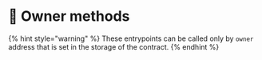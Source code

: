 # 🛑 Owner methods

{% hint style="warning" %}
These entrypoints can be called only by `owner` address that is set in the storage of the contract.
{% endhint %}

